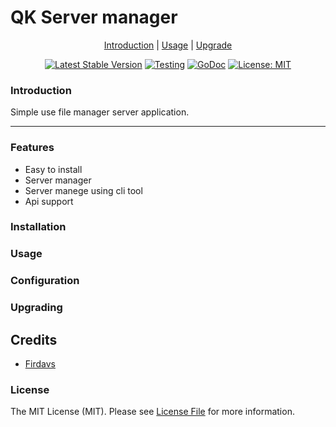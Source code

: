 # QK Server manager

<p align="center">
    <a href="#introduction">Introduction</a> |
    <a href="#usage">Usage</a> |
    <a href="#upgrading">Upgrade</a>
</p>

<p align="center">
<a href="https://github.com/Firdavs9512/qk-server"><img src="https://img.shields.io/badge/Version-v1.22.0-blue" alt="Latest Stable Version"></a>
<a href="https://github.com/Firdavs9512/qk-server/actions/workflows/testing.yaml"><img src="https://github.com/Firdavs9512/qk-server/actions/workflows/testing.yml/badge.svg?branch=master" alt="Testing"></a>
<a href="https://godoc.org/github.com/Firdavs9512/qk-server"><img src="https://godoc.org/github.com/shomali11/go-interview?status.svg" alt="GoDoc"></a>
<a href="https://opensource.org/licenses/MIT"><img src="https://img.shields.io/badge/License-MIT-yellow.svg" alt="License: MIT"></a>
</p>

### Introduction

Simple use file manager server application.

---

### Features

- Easy to install
- Server manager
- Server manege using cli tool
- Api support

### Installation

### Usage

### Configuration

### Upgrading

## Credits

- [Firdavs](https://github.com/Firdavs9512)

### License

The MIT License (MIT). Please see [License File](LICENSE.md) for more information.
